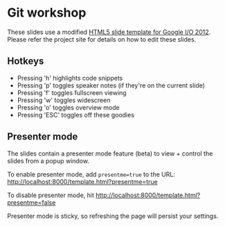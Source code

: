 # Git workshop

These slides use a modified [HTML5 slide template for Google I/O 2012](https://code.google.com/p/io-2012-slides).
Please refer the project site for details on how to edit these slides.

## Hotkeys

* Pressing 'h' highlights code snippets
* Pressing 'p' toggles speaker notes (if they're on the current slide)
* Pressing 'f' toggles fullscreen viewing
* Pressing 'w' toggles widescreen
* Pressing 'o' toggles overview mode
* Pressing 'ESC' toggles off these goodies

## Presenter mode

The slides contain a presenter mode feature (beta) to view + control the slides from a popup window.

To enable presenter mode, add `presentme=true` to the URL: [http://localhost:8000/template.html?presentme=true](http://localhost:8000/template.html?presentme=true)

To disable presenter mode, hit [http://localhost:8000/template.html?presentme=false](http://localhost:8000/template.html?presentme=false)

Presenter mode is sticky, so refreshing the page will persist your settings.
